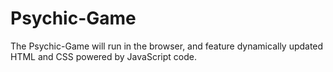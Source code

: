 # Psychic-Game
The Psychic-Game will run in the browser, and feature dynamically updated HTML and CSS powered by JavaScript code.
